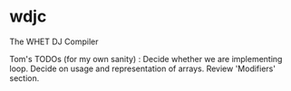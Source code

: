 wdjc
====

The WHET DJ Compiler 

Tom's TODOs (for my own sanity) :
Decide whether we are implementing loop.
Decide on usage and representation of arrays.
Review 'Modifiers' section.
